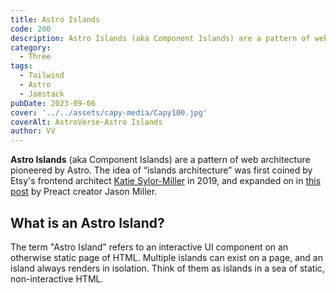 ```yaml
---
title: Astro Islands
code: 200
description: Astro Islands (aka Component Islands) are a pattern of web architecture pioneered by Astro. “Islands architecture” was first coined by Etsy's frontend architect Katie Sylor-Miller in 2019, and expanded on by Preact creator Jason Miller.
category:
  - Three
tags:
  - Tailwind
  - Astro
  - Jamstack
pubDate: 2023-09-06
cover: '../../assets/capy-media/Capy100.jpg'
coverAlt: AstroVerse-Astro Islands
author: VV
---
```


**Astro Islands** (aka Component Islands) are a pattern of web architecture pioneered by Astro. The idea of “islands architecture” was first coined by Etsy's frontend architect [Katie Sylor-Miller](https://twitter.com/ksylor) in 2019, and expanded on in [this post](https://jasonformat.com/islands-architecture/) by Preact creator Jason Miller.

## What is an Astro Island?

The term "Astro Island" refers to an interactive UI component on an otherwise static page of HTML. Multiple islands can exist on a page, and an island always renders in isolation. Think of them as islands in a sea of static, non-interactive HTML.
